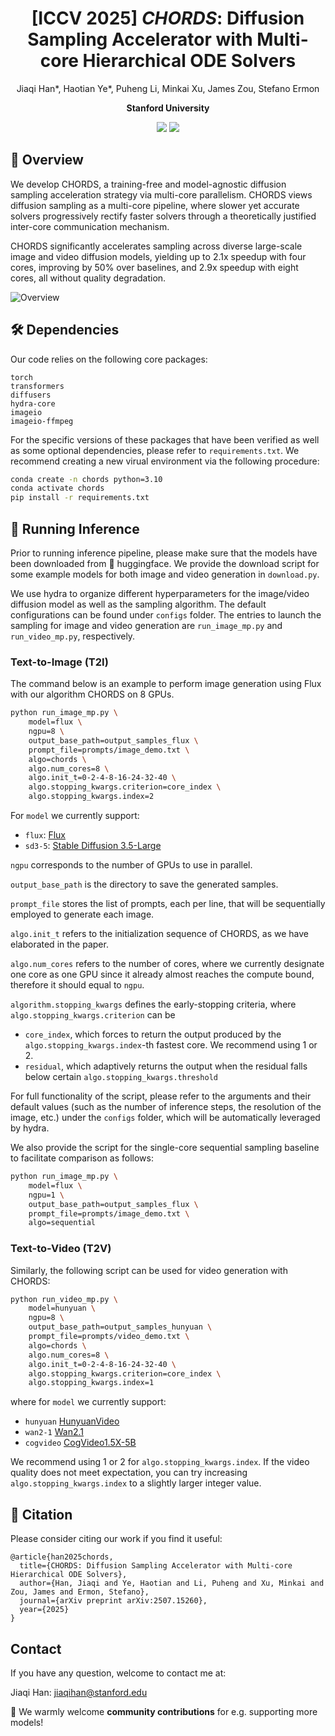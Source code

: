 <div align=center>
  
# [ICCV 2025] *CHORDS*: Diffusion Sampling Accelerator with Multi-core Hierarchical ODE Solvers

Jiaqi Han*, Haotian Ye*, Puheng Li, Minkai Xu, James Zou, Stefano Ermon

**Stanford University**

<p>
<a href='https://arxiv.org/abs/2507.15260'><img src='https://img.shields.io/static/v1?&logo=arxiv&label=Paper&message=Arxiv:CHORDS&color=B31B1B'></a>
<a href='https://hanjq17.github.io/CHORDS/'><img src='https://img.shields.io/badge/Project-Page-blue'></a>
</p>

</div>


## 🎯 Overview

We develop CHORDS, a training-free and model-agnostic diffusion sampling acceleration strategy via multi-core parallelism. CHORDS views diffusion sampling as a multi-core pipeline, where slower yet accurate solvers progressively rectify faster solvers through a theoretically justified inter-core communication mechanism.

CHORDS significantly accelerates sampling across diverse large-scale image and video diffusion models, yielding up to 2.1x speedup with four cores, improving by 50% over baselines, and 2.9x speedup with eight cores, all without quality degradation.

![Overview](assets/chords-video.gif "Overview")

## 🛠 Dependencies

Our code relies on the following core packages:
```
torch
transformers
diffusers
hydra-core
imageio
imageio-ffmpeg
```
For the specific versions of these packages that have been verified as well as some optional dependencies, please refer to `requirements.txt`. We recommend creating a new virual environment via the following procedure:
```bash
conda create -n chords python=3.10
conda activate chords
pip install -r requirements.txt
```

## 🚀 Running Inference

Prior to running inference pipeline, please make sure that the models have been downloaded from 🤗 huggingface. We provide the download script for some example models for both image and video generation in `download.py`.


We use hydra to organize different hyperparameters for the image/video diffusion model as well as the sampling algorithm. The default configurations can be found under `configs` folder. The entries to launch the sampling for image and video generation are `run_image_mp.py` and `run_video_mp.py`, respectively.


### Text-to-Image (T2I)

The command below is an example to perform image generation using Flux with our algorithm CHORDS on 8 GPUs.

```bash
python run_image_mp.py \
    model=flux \
    ngpu=8 \
    output_base_path=output_samples_flux \
    prompt_file=prompts/image_demo.txt \
    algo=chords \
    algo.num_cores=8 \
    algo.init_t=0-2-4-8-16-24-32-40 \
    algo.stopping_kwargs.criterion=core_index \
    algo.stopping_kwargs.index=2
```

For `model` we currently support:
- `flux`: [Flux](https://huggingface.co/black-forest-labs/FLUX.1-dev)
- `sd3-5`: [Stable Diffusion 3.5-Large](https://huggingface.co/stabilityai/stable-diffusion-3.5-large)

 `ngpu` corresponds to the number of GPUs to use in parallel.
 
 `output_base_path` is the directory to save the generated samples.
 
 `prompt_file` stores the list of prompts, each per line, that will be sequentially employed to generate each image.

`algo.init_t` refers to the initialization sequence of CHORDS, as we have elaborated in the paper.

`algo.num_cores` refers to the number of cores, where we currently designate one core as one GPU since it already almost reaches the compute bound, therefore it should equal to `ngpu`.

`algorithm.stopping_kwargs` defines the early-stopping criteria, where `algo.stopping_kwargs.criterion` can be 
- `core_index`, which forces to return the output produced by the `algo.stopping_kwargs.index`-th fastest core. We recommend using 1 or 2.
- `residual`, which adaptively returns the output when the residual falls below certain `algo.stopping_kwargs.threshold`

For full functionality of the script, please refer to the arguments and their default values (such as the number of inference steps, the resolution of the image, etc.) under the `configs` folder, which will be automatically leveraged by hydra.

We also provide the script for the single-core sequential sampling baseline to facilitate comparison as follows:

```bash
python run_image_mp.py \
    model=flux \
    ngpu=1 \
    output_base_path=output_samples_flux \
    prompt_file=prompts/image_demo.txt \
    algo=sequential
```

### Text-to-Video (T2V)

Similarly, the following script can be used for video generation with CHORDS:

```bash
python run_video_mp.py \
    model=hunyuan \
    ngpu=8 \
    output_base_path=output_samples_hunyuan \
    prompt_file=prompts/video_demo.txt \
    algo=chords \
    algo.num_cores=8 \
    algo.init_t=0-2-4-8-16-24-32-40 \
    algo.stopping_kwargs.criterion=core_index \
    algo.stopping_kwargs.index=1
```
where for `model` we currently support:
- `hunyuan` [HunyuanVideo](https://huggingface.co/hunyuanvideo-community/HunyuanVideo)
- `wan2-1` [Wan2.1](https://huggingface.co/Wan-AI/Wan2.1-T2V-14B-Diffusers)
- `cogvideo` [CogVideo1.5X-5B](https://huggingface.co/zai-org/CogVideoX1.5-5B)

We recommend using 1 or 2 for `algo.stopping_kwargs.index`. If the video quality does not meet expectation, you can try increasing `algo.stopping_kwargs.index` to a slightly larger integer value.


## 📌 Citation

Please consider citing our work if you find it useful:
```
@article{han2025chords,
  title={CHORDS: Diffusion Sampling Accelerator with Multi-core Hierarchical ODE Solvers},
  author={Han, Jiaqi and Ye, Haotian and Li, Puheng and Xu, Minkai and Zou, James and Ermon, Stefano},
  journal={arXiv preprint arXiv:2507.15260},
  year={2025}
}
```

## Contact

If you have any question, welcome to contact me at:

Jiaqi Han: jiaqihan@stanford.edu

🧩 We warmly welcome **community contributions** for e.g. supporting more models!

